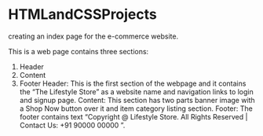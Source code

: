 # HTMLandCSSProjects

 creating an index page for the e-commerce website.
 
This is a web page contains three sections:
1. Header
2. Content
3. Footer
Header: This is the first section of the webpage and it contains the “The Lifestyle Store” as a website
name and navigation links to login and signup page.
Content: This section has two parts banner image with a Shop Now button over it and item category
listing section.
Footer: The footer contains text “Copyright @ Lifestyle Store. All Rights Reserved | Contact Us: +91
90000 00000 ”.
